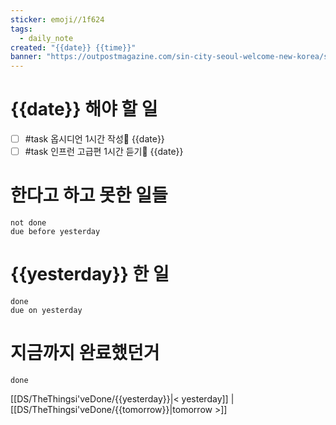 ```yaml
---
sticker: emoji//1f624
tags:
  - daily_note
created: "{{date}} {{time}}"
banner: "https://outpostmagazine.com/sin-city-seoul-welcome-new-korea/seoul-skyline-photo/"
---
```


# {{date}} 해야 할 일

- [ ] #task 옵시디언 1시간 작성📅 {{date}}
- [ ] #task 인프런 고급편 1시간 듣기📅 {{date}}

# 한다고 하고 못한 일들
```tasks
not done
due before yesterday
```
# {{yesterday}} 한 일
```tasks
done
due on yesterday
```
# 지금까지 완료했던거 
```tasks
done
```
[[DS/TheThingsi'veDone/{{yesterday}}|< yesterday]] | [[DS/TheThingsi'veDone/{{tomorrow}}|tomorrow >]]
